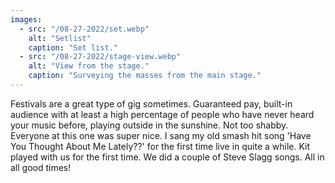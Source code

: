 ```yaml
---
images:
  - src: "/08-27-2022/set.webp"
    alt: "Setlist"
    caption: "Set list."
  - src: "/08-27-2022/stage-view.webp"
    alt: "View from the stage."
    caption: "Surveying the masses from the main stage."
---
```


Festivals are a great type of gig sometimes. Guaranteed pay, built-in audience with at least a high percentage of people who have never heard your music before, playing outside in the sunshine. Not too shabby. Everyone at this one was super nice. I sang my old smash hit song 'Have You Thought About Me Lately??' for the first time live in quite a while. Kit played with us for the first time. We did a couple of Steve Slagg songs. All in all good times!
